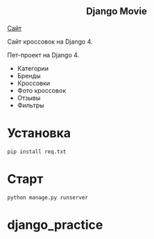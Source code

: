 <h2 align="center">Django Movie</h2>

[Сайт](https://djangochannel.com)

Сайт кроссовок на Django 4.

Пет-проект на Django 4.

- Категории
- Бренды
- Кроссовки
- Фото кроссовок
- Отзывы
- Фильтры

# Установка

    pip install req.txt
    
# Старт

    python manage.py runserver
# django_practice
